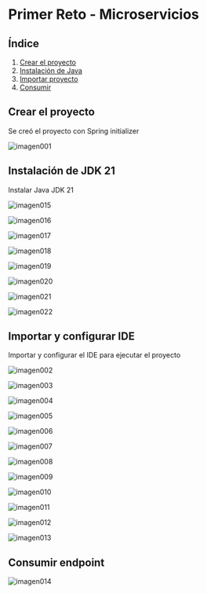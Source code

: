 # Primer Reto - Microservicios

## Índice

1. [Crear el proyecto](#Crear-el-proyecto)
2. [Instalación de Java](#Instalación-de-JDK-21)
3. [Importar proyecto](#Importar-y-configurar-IDE)
4. [Consumir](#Consumir-endpoint)

## Crear el proyecto

Se creó el proyecto con Spring initializer

![imagen001](src/main/resources/static/images/Imagen001.png)

## Instalación de JDK 21

Instalar Java JDK 21

![imagen015](src/main/resources/static/images/Imagen015.png)

![imagen016](src/main/resources/static/images/Imagen016.png)

![imagen017](src/main/resources/static/images/Imagen017.png)

![imagen018](src/main/resources/static/images/Imagen018.png)

![imagen019](src/main/resources/static/images/Imagen019.png)

![imagen020](src/main/resources/static/images/Imagen020.png)

![imagen021](src/main/resources/static/images/Imagen021.png)

![imagen022](src/main/resources/static/images/Imagen022.png)

## Importar y configurar IDE

Importar y configurar el IDE para ejecutar el proyecto

![imagen002](src/main/resources/static/images/Imagen002.png)

![imagen003](src/main/resources/static/images/Imagen003.png)

![imagen004](src/main/resources/static/images/Imagen004.png)

![imagen005](src/main/resources/static/images/Imagen005.png)

![imagen006](src/main/resources/static/images/Imagen006.png)

![imagen007](src/main/resources/static/images/Imagen007.png)

![imagen008](src/main/resources/static/images/Imagen008.png)

![imagen009](src/main/resources/static/images/Imagen009.png)

![imagen010](src/main/resources/static/images/Imagen010.png)

![imagen011](src/main/resources/static/images/Imagen011.png)

![imagen012](src/main/resources/static/images/Imagen012.png)

![imagen013](src/main/resources/static/images/Imagen013.png)

## Consumir endpoint

![imagen014](src/main/resources/static/images/Imagen014.png)

